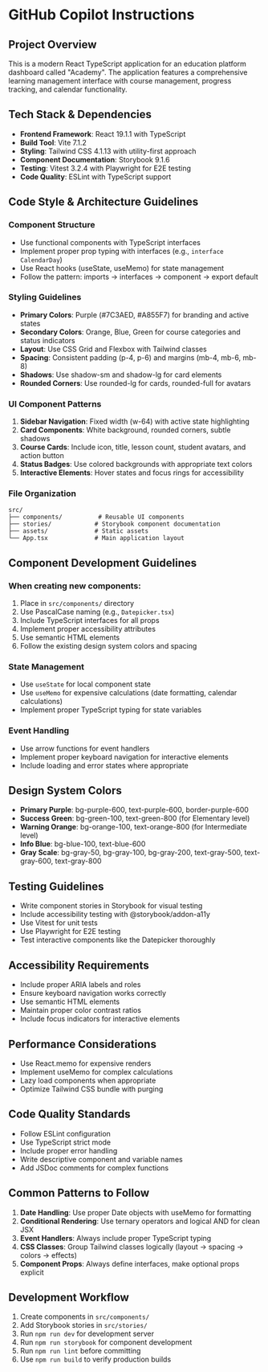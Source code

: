 # GitHub Copilot Instructions

## Project Overview
This is a modern React TypeScript application for an education platform dashboard called "Academy". The application features a comprehensive learning management interface with course management, progress tracking, and calendar functionality.

## Tech Stack & Dependencies
- **Frontend Framework**: React 19.1.1 with TypeScript
- **Build Tool**: Vite 7.1.2
- **Styling**: Tailwind CSS 4.1.13 with utility-first approach
- **Component Documentation**: Storybook 9.1.6
- **Testing**: Vitest 3.2.4 with Playwright for E2E testing
- **Code Quality**: ESLint with TypeScript support

## Code Style & Architecture Guidelines

### Component Structure
- Use functional components with TypeScript interfaces
- Implement proper prop typing with interfaces (e.g., `interface CalendarDay`)
- Use React hooks (useState, useMemo) for state management
- Follow the pattern: imports → interfaces → component → export default

### Styling Guidelines
- **Primary Colors**: Purple (#7C3AED, #A855F7) for branding and active states
- **Secondary Colors**: Orange, Blue, Green for course categories and status indicators
- **Layout**: Use CSS Grid and Flexbox with Tailwind classes
- **Spacing**: Consistent padding (p-4, p-6) and margins (mb-4, mb-6, mb-8)
- **Shadows**: Use shadow-sm and shadow-lg for card elements
- **Rounded Corners**: Use rounded-lg for cards, rounded-full for avatars

### UI Component Patterns
1. **Sidebar Navigation**: Fixed width (w-64) with active state highlighting
2. **Card Components**: White background, rounded corners, subtle shadows
3. **Course Cards**: Include icon, title, lesson count, student avatars, and action button
4. **Status Badges**: Use colored backgrounds with appropriate text colors
5. **Interactive Elements**: Hover states and focus rings for accessibility

### File Organization
```
src/
├── components/          # Reusable UI components
├── stories/            # Storybook component documentation
├── assets/             # Static assets
└── App.tsx             # Main application layout
```

## Component Development Guidelines

### When creating new components:
1. Place in `src/components/` directory
2. Use PascalCase naming (e.g., `Datepicker.tsx`)
3. Include TypeScript interfaces for all props
4. Implement proper accessibility attributes
5. Use semantic HTML elements
6. Follow the existing design system colors and spacing

### State Management
- Use `useState` for local component state
- Use `useMemo` for expensive calculations (date formatting, calendar calculations)
- Implement proper TypeScript typing for state variables

### Event Handling
- Use arrow functions for event handlers
- Implement proper keyboard navigation for interactive elements
- Include loading and error states where appropriate

## Design System Colors
- **Primary Purple**: bg-purple-600, text-purple-600, border-purple-600
- **Success Green**: bg-green-100, text-green-800 (for Elementary level)
- **Warning Orange**: bg-orange-100, text-orange-800 (for Intermediate level)
- **Info Blue**: bg-blue-100, text-blue-600
- **Gray Scale**: bg-gray-50, bg-gray-100, bg-gray-200, text-gray-500, text-gray-600, text-gray-800

## Testing Guidelines
- Write component stories in Storybook for visual testing
- Include accessibility testing with @storybook/addon-a11y
- Use Vitest for unit tests
- Use Playwright for E2E testing
- Test interactive components like the Datepicker thoroughly

## Accessibility Requirements
- Include proper ARIA labels and roles
- Ensure keyboard navigation works correctly
- Use semantic HTML elements
- Maintain proper color contrast ratios
- Include focus indicators for interactive elements

## Performance Considerations
- Use React.memo for expensive renders
- Implement useMemo for complex calculations
- Lazy load components when appropriate
- Optimize Tailwind CSS bundle with purging

## Code Quality Standards
- Follow ESLint configuration
- Use TypeScript strict mode
- Include proper error handling
- Write descriptive component and variable names
- Add JSDoc comments for complex functions

## Common Patterns to Follow
1. **Date Handling**: Use proper Date objects with useMemo for formatting
2. **Conditional Rendering**: Use ternary operators and logical AND for clean JSX
3. **Event Handlers**: Always include proper TypeScript typing
4. **CSS Classes**: Group Tailwind classes logically (layout → spacing → colors → effects)
5. **Component Props**: Always define interfaces, make optional props explicit

## Development Workflow
1. Create components in `src/components/`
2. Add Storybook stories in `src/stories/`
3. Run `npm run dev` for development server
4. Run `npm run storybook` for component development
5. Run `npm run lint` before committing
6. Use `npm run build` to verify production builds